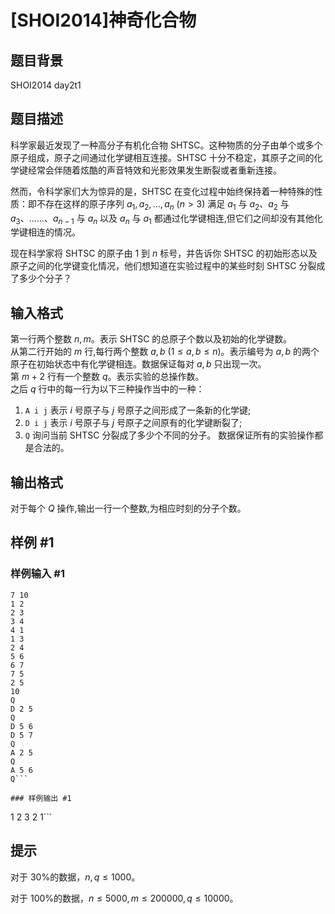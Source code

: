 # [SHOI2014]神奇化合物

## 题目背景

SHOI2014 day2t1

## 题目描述

科学家最近发现了一种高分子有机化合物 SHTSC。这种物质的分子由单个或多个原子组成，原子之间通过化学键相互连接。SHTSC 十分不稳定，其原子之间的化学键经常会伴随着炫酷的声音特效和光影效果发生断裂或者重新连接。

然而，令科学家们大为惊异的是，SHTSC 在变化过程中始终保持着一种特殊的性质：即不存在这样的原子序列 $a_1,a_2,\ldots,a_n \ (n>3)$ 满足 $a_1$ 与 $a_2$、$a_2$ 与 $a_3$、......、$a_{n-1}$ 与 $a_n$ 以及 $a_n$ 与 $a_1$ 都通过化学键相连,但它们之间却没有其他化学键相连的情况。

现在科学家将 SHTSC 的原子由 $1$ 到 $n$ 标号，并告诉你 SHTSC 的初始形态以及原子之间的化学键变化情况，他们想知道在实验过程中的某些时刻 SHTSC 分裂成了多少个分子？

## 输入格式

第一行两个整数 $n, m$。表示 SHTSC 的总原子个数以及初始的化学键数。  
从第二行开始的 $m$ 行,每行两个整数 $a, b \ (1 \leq a,b \leq n)$。表示编号为 $a, b$ 的两个原子在初始状态中有化学键相连。数据保证每对 $a, b$ 只出现一次。  
第 $m+2$ 行有一个整数 $q$。表示实验的总操作数。  
之后 $q$ 行中的每一行为以下三种操作当中的一种：
1. ``A i j`` 表示 $i$ 号原子与 $j$ 号原子之间形成了一条新的化学键;
2. ``D i j`` 表示 $i$ 号原子与 $j$ 号原子之间原有的化学键断裂了;
3. ``Q`` 询问当前 SHTSC 分裂成了多少个不同的分子。
数据保证所有的实验操作都是合法的。

## 输出格式

对于每个 $Q$ 操作,输出一行一个整数,为相应时刻的分子个数。

## 样例 #1

### 样例输入 #1
```
7 10
1 2
2 3
3 4
4 1
1 3
2 4
5 6
6 7
7 5
2 5
10
Q
D 2 5
Q
D 5 6
D 5 7
Q
A 2 5
Q
A 5 6
Q```

### 样例输出 #1

```
1
2
3
2
1```

## 提示

对于 30%的数据，$n, q\leq 1000$。

对于 100%的数据，$n\leq 5000,m\leq 200000,q\leq 10000$。
